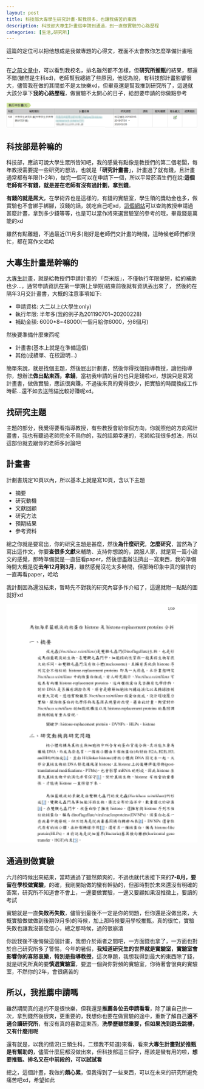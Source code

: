 ```yaml
---
layout: post
title: 科技部大專學生研究計畫-幫我很多，也讓我痛苦的東西
description: 科技部大專生計畫從申請到通過，到一直做實驗的心路歷程
categories: [生活,研究所]
---
```


這篇的定位可以把他想成是我做專題的心得文，裡面不太會教你怎麼準備計畫哦~~

在[之前文章中](https://allmwh.org/graduate-interview-bio/)，可以看到我校名，排名雖然都不怎樣，但**研究所推甄**的結果，都還不錯(雖然是生科xd)，老師幫我總結了些原因，他認為說，有科技部計畫影響很大，儘管我在做的其間並不是太快樂xd，但畢竟還是幫我推到研究所了，這邊就大該分享下**我的心路歷程**，做實驗不太開心的日子，給想要申請的你做點參考

![圖片_010](../attachments/2019-12-14-most-plan/圖片_010.png)

<!--more-->

## 科技部是幹嘛的

科技部，應該可說大學生眾所皆知吧，我的感覺有點像是教授們的第二個老闆，每年教授需要提一些研究的想法，也就是「**研究計畫書**」，計畫過了就有錢，且計畫通常都有年限(1-2年)，做完一個可以在申請下一個，所以平常菸酒生們在說:**這個老師有不有錢，就是差在老師有沒有過計劃，拿到錢**。

**有錢的就是屌大**，在學術界也是這樣的，有錢的實驗室，學生領的獎助金也多，做實驗也不會綁手綁腳，沒錢的話，就吃自己吧xd，[這個網站](https://wsts.most.gov.tw/STSWeb/Award/AwardMultiQuery.aspx)可以查詢教授申請過甚麼計畫，拿到多少錢等等，也是可以當作將來選實驗室的參考的哦，畢竟錢是萬能的xd

雖然有點離題，不過最近(11月多)剛好是老師們交計畫的時間，這時候老師們都很忙，都在寫作文哈哈

## 大專生計畫是幹嘛的

[大專生計畫](https://bit.ly/35xzrIU)，就是給教授們申請計畫的 「奈米版」，不僅執行年限變短，給的補助也少…，通常申請資訊在第一學期(上學期)結束前後就有資訊丟出來了， 然後約在隔年3月交計畫書，大概的注意事項如下:

- 申請資格: 大二以上(大學生only)
- 執行年限: 半年多(我的例子為201190701~20200228)
- 補助金額: 6000*8=48000(一個月給你6000，分8個月)

然後要準備什麼東西呢

- 計畫書(基本上就是在準備這個)
- 其他(成績單、在校證明…)

簡單來說，就是找個主題，然後屁出計劃書，然後你得找個指導教授，讓他指導你，想辦法**做出點東西，拿錢**，當初我申請的目的也只是錢啦xd，想說只是寫寫計畫書，做做實驗，應該很爽賺，不過後來真的覺得很少，把實驗的時間換成工作時薪…還不如去送熊貓比較好賺呢xd。

## 找研究主題

主題的部分，我覺得要看指導教授，有些教授會給你個方向，你就照他的方向寫計畫書，我也有聽過老師完全不鳥你的，我的話頗幸運的，老師給我很多想法，所以這部份就去跟你的老師多討論吧

## 計畫書

計劃書規定10頁以內，所以基本上就是寫10頁，含以下主題

- 摘要
- 研究動機
- 文獻回顧
- 研究方法
- 預期結果
- 參考資料

總之你就是要寫出，你的研究主題是甚麼，然後**為什麼研究**，**怎麼研究**，當然為了寫出這作文，你要**查很多文獻**來輔助、支持你想說的，說服人家，就是寫一篇小論文的感覺，那時準備就是一直狂看paper，然後想盡辦法擠出一寫東西，我的準備時間大概是從**去年12月到3月**，雖然感覺沒花太多時間，但那時印象中真的蠻拚的一直再看paper，哈哈

我計劃因為還沒結束，暫時先不對我的研究內容多作介紹了，這邊就附一點點的圖就好xd

![圖片_009](/attachments/2019-12-14-most-plan/圖片_009.png)

## 通過到做實驗

六月的時候出來結果，當時通過了雖然頗爽的，不過也就代表接下來的**7-8月，要留在學校做實驗**，的確，我剛開始做的蠻有幹勁的，但那時對於未來還沒有明確的答案，研究所不知道會不會上，一邊要做實驗，一邊又要顧如果沒推徵上，要讀的考試

實驗就是一直**失敗再失敗**，儘管到最後不一定是你的問題，但你還是沒做出來，大概實驗做做做到後期(9月多)的時候，加上那時候要用學校推甄，真的很忙，實驗失敗也讓我沒甚麼信心，總之那時候，過的很崩潰

你說我後不後悔做這個計畫，我想介於兩者之間吧，一方面錢也拿了，一方面也對於自己研究所多了警惕，今年的暑假，**我知道研究生的世界就是實驗室，實驗室會影響你的喜怒哀樂，特別是指導教授**，這次專題，我想我得到最大的東西除了錢，就是研究所真的要**慎選實驗室**，要選一個與你對頻的實驗室，你待著會很爽的實驗室，不然你的2年，會很痛苦的

## 所以，我推薦申請嗎

雖然期間真的過的不是很快樂，但我還是**推薦各位去申請看看**，除了讓自己拚一次，拿到錢然後很爽，更重要的，我想你也要在做實驗的途中，重新了解自己**適不適合讀研究所**，有沒有真的喜歡這東西，**洗學歷雖然重要，但如果洗到跑去跳樓，又有什麼用呢**

還有就是，以我的情況(三類生科，二類我不知道)來看，看來**大專生計畫對於推甄是有幫助的**，儘管什麼屁都沒做出來，但科技部這三個字，應該是蠻有用的啦，**想要推甄、排名又在中前段的，可以試試看**

總之，這個計畫，我做的**頗心累**，但我得到了一些東西，可以在未來的研究所避免痛苦吧xd，希望如此